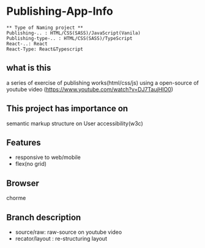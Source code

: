 # Publishing-App-Info

```
** Type of Naming project ** 
Publishing-.. : HTML/CSS(SASS)/JavaScript(Vanila) 
Publishing-type-.. : HTML/CSS(SASS)/TypeScript
React-..: React
React-Type: React&Typescript
```

## what is this
a series of exercise of publishing works(html/css/js) using a open-source of youtube video
(https://www.youtube.com/watch?v=DJ7TaujHIO0)


## This project has importance on 
semantic markup structure on User accessibility(w3c)

## Features
- responsive to web/mobile
- flex(no grid)


## Browser
chorme


## Branch description
- source/raw: raw-source on youtube video 
- recator/layout :  re-structuring layout
